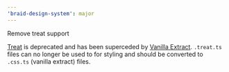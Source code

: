 ```yaml
---
'braid-design-system': major
---
```


Remove treat support

[Treat](https://seek-oss.github.io/treat/) is deprecated and has been superceded by [Vanilla Extract](https://vanilla-extract.style/).
`.treat.ts` files can no longer be used to for styling and should be converted to `.css.ts` (vanilla extract) files.
